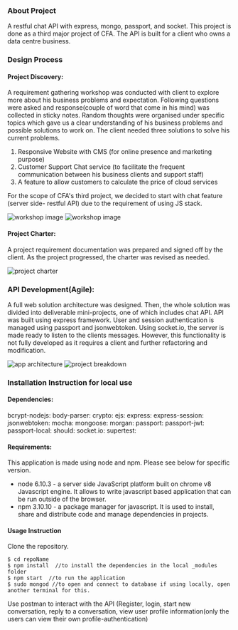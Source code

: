 ### About Project
  A restful chat API with express, mongo, passport, and socket. This project is done as a third major project of CFA. The API is built for a client who owns a data centre business.

### Design Process
#### Project Discovery:
  A requirement gathering workshop was conducted with client to explore more about his business problems and expectation.
  Following questions were asked and response(couple of word that come in his mind) was collected in sticky notes. Random thoughts were organised under specific topics which gave us a clear understanding of his business problems and possible solutions to work on. The client needed three solutions to solve his current problems.
  1. Responsive Website with CMS (for online presence and marketing purpose)
  2. Customer Support Chat service (to facilitate the frequent communication between his business clients and support staff)
  3. A feature to allow customers to calculate the price of cloud services

  For the scope of CFA's third project, we decided to start with chat feature (server side- restful API) due to the requirement of using JS stack.

  <img src="http://res.cloudinary.com/dihqhbf9i/image/upload/v1496965262/DSC_0047_btb0qv.jpg" alt="workshop image" />

  <img src="http://res.cloudinary.com/dihqhbf9i/image/upload/v1496965272/DSC_0053_y0keow.jpg" alt="workshop image" />

#### Project Charter:
  A project requirement documentation was prepared and signed off by the client. As the project progressed, the charter was revised as needed.

  <img src="http://res.cloudinary.com/dihqhbf9i/image/upload/v1496965439/Screen_Shot_2017-06-09_at_9.42.44_am_o2uoy9.png" alt="project charter" />

###  API Development(Agile):
  A full web solution architecture was designed. Then, the whole solution was divided into deliverable mini-projects, one of which includes chat API. API was built using express framework. User and session authentication is managed using passport and jsonwebtoken. Using socket.io, the server is made ready to listen to the clients messages. However, this functionality is not fully developed as it requires a client and further refactoring and modification.

  <img src="http://res.cloudinary.com/dihqhbf9i/image/upload/v1496965439/Screen_Shot_2017-06-09_at_9.42.44_am_o2uoy9.png" alt="app architecture" />

  <img src="http://res.cloudinary.com/dihqhbf9i/image/upload/v1496965956/Screen_Shot_2017-06-09_at_9.51.19_am_jimb3m.png" alt="project breakdown" />

### Installation Instruction for local use
#### Dependencies:
bcrypt-nodejs:
body-parser:
crypto:
ejs:
express:
express-session:
jsonwebtoken:
mocha:
mongoose:
morgan:
passport:
passport-jwt:
passport-local:
should:
socket.io:
supertest:

#### Requirements:
This application is made using node and npm. Please see below for specific version.
* node 6.10.3 - a server side JavaScript platform built on chrome v8 Javascript engine. It allows to write javascript based application that can be run outside of the browser.
* npm 3.10.10 - a package manager for javascript. It is used to install, share and distribute code and manage dependencies in projects.

#### Usage Instruction
Clone the repository.
```
$ cd repoName
$ npm install  //to install the dependencies in the local _modules folder
$ npm start  //to run the application
$ sudo mongod //to open and connect to database if using locally, open another terminal for this.
```
Use postman to interact with the API (Register, login, start new conversation, reply to a conversation, view user profile information(only the users can view their own profile-authentication)
